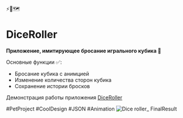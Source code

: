 ⚡️🚀🗺

# DiceRoller

**Приложение, имитирующее бросание игрального кубика 🎲**

Основные функции ✅:
- Бросание кубика с анимцией 
- Изменение количества сторон кубика
- Сохранение истории бросков

Демонстрация работы приложения [DiceRoller](https://t.me/gamid_proger/263)

#PetProject #CoolDesign #JSON #Animation
![Dice roller_ FinalResult](https://github.com/Ggamid/DiceRoller/assets/83129786/f00c68e2-d8ab-48e0-a3b6-62b9d616c5f2)
